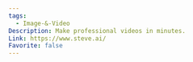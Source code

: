 ```yaml
---
tags:
  - Image-&-Video
Description: Make professional videos in minutes.
Link: https://www.steve.ai/
Favorite: false
---
```

